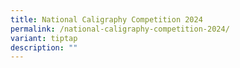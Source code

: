 ```yaml
---
title: National Caligraphy Competition 2024
permalink: /national-caligraphy-competition-2024/
variant: tiptap
description: ""
---
```

